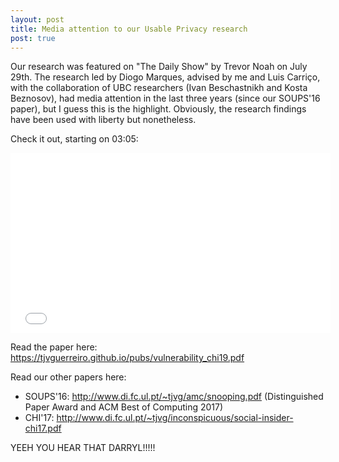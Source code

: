 ```yaml
---
layout: post
title: Media attention to our Usable Privacy research
post: true
---
```


Our research was featured on "The Daily Show" by Trevor Noah on July 29th. The research led by Diogo Marques, advised by me and Luis Carriço, with the collaboration of UBC researchers (Ivan Beschastnikh and Kosta Beznosov), had media attention in the last three years (since our SOUPS'16 paper), but I guess this is the highlight. Obviously, the research findings have been used with liberty but nonetheless.

Check it out, starting on 03:05:
<iframe src="//media.mtvnservices.com/embed/mgid:arc:video:comedycentral.com:a8e1f53b-821a-4ec0-bae7-527572d1c998" width="512" height="288" frameborder="0" allowfullscreen="true"></iframe>

Read the paper here: 
https://tjvguerreiro.github.io/pubs/vulnerability_chi19.pdf

Read our other papers here:
* SOUPS'16: http://www.di.fc.ul.pt/~tjvg/amc/snooping.pdf (Distinguished Paper Award and ACM Best of Computing 2017)
* CHI'17: http://www.di.fc.ul.pt/~tjvg/inconspicuous/social-insider-chi17.pdf

YEEH YOU HEAR THAT DARRYL!!!!! 
